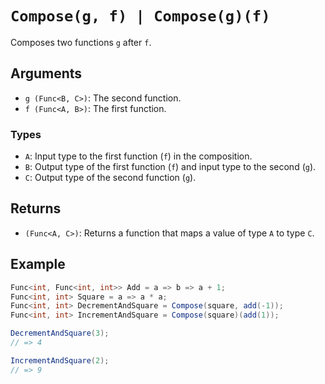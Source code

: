 # `Compose(g, f) | Compose(g)(f)`

Composes two functions `g` after `f`.

## Arguments

* `g (Func<B, C>)`: The second function.
* `f (Func<A, B>)`: The first function.

### Types

* `A`: Input type to the first function (`f`) in the composition.
* `B`: Output type of the first function (`f`) and input type to the second (`g`).
* `C`: Output type of the second function (`g`).

## Returns

* `(Func<A, C>)`: Returns a function that maps a value of type `A` to type `C`.

## Example

```csharp
Func<int, Func<int, int>> Add = a => b => a + 1;
Func<int, int> Square = a => a * a;
Func<int, int> DecrementAndSquare = Compose(square, add(-1));
Func<int, int> IncrementAndSquare = Compose(square)(add(1));

DecrementAndSquare(3);
// => 4

IncrementAndSquare(2);
// => 9
```
